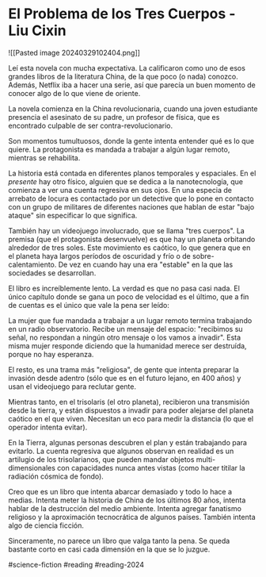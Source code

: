 # El Problema de los Tres Cuerpos - Liu Cixin

![[Pasted image 20240329102404.png]]

Leí esta novela con mucha expectativa. La calificaron como uno de esos grandes libros de la literatura China, de la que poco (o nada) conozco. Además, Netflix iba a hacer una serie, así que parecía un buen momento de conocer algo de lo que viene de oriente. 

La novela comienza en la China revolucionaria, cuando una joven estudiante presencia el asesinato de su padre, un profesor de física, que es encontrado culpable de ser contra-revolucionario. 

Son momentos tumultuosos, donde la gente intenta entender qué es lo que quiere. La protagonista es mandada a trabajar a algún lugar remoto, mientras se rehabilita. 

La historia está contada en diferentes planos temporales y espaciales. En el *presente* hay otro físico, alguien que se dedica a la nanotecnología, que comienza a ver una cuenta regresiva en sus ojos. En una especia de arrebato de locura es contactado por un detective que lo pone en contacto con un grupo de militares de diferentes naciones que hablan de estar "bajo ataque" sin especificar lo que significa. 

También hay un videojuego involucrado, que se llama "tres cuerpos". La premisa (que el protagonista desenvuelve) es que hay un planeta orbitando alrededor de tres soles. Este movimiento es caótico, lo que genera que en el planeta haya largos períodos de oscuridad y frío o de sobre-calentamiento. De vez en cuando hay una era "estable" en la que las sociedades se desarrollan. 

El libro es increíblemente lento. La verdad es que no pasa casi nada. El único capítulo donde se gana un poco de velocidad es el último, que a fin de cuentas es el único que vale la pena ser leído: 

La mujer que fue mandada a trabajar a un lugar remoto termina trabajando en un radio observatorio. Recibe un mensaje del espacio: "recibimos su señal, no respondan a ningún otro mensaje o los vamos a invadir". Esta misma mujer responde diciendo que la humanidad merece ser destruída, porque no hay esperanza. 

El resto, es una trama más "religiosa", de gente que intenta preparar la invasión desde adentro (sólo que es en el futuro lejano, en 400 años) y usan el videojuego para reclutar gente. 

Mientras tanto, en el trisolaris (el otro planeta), recibieron una transmisión desde la tierra, y están dispuestos a invadir para poder alejarse del planeta caótico en el que viven. Necesitan un eco para medir la distancia (lo que el operador intenta evitar). 

En la Tierra, algunas personas descubren el plan y están trabajando para evitarlo. La cuenta regresiva que algunos observan en realidad es un artilugio de los trisolarianos, que pueden mandar objetos multi-dimensionales con capacidades nunca antes vistas (como hacer titilar la radiación cósmica de fondo). 

Creo que es un libro que intenta abarcar demasiado y todo lo hace a medias. Intenta meter la historia de China de los últimos 80 años, intenta hablar de la destrucción del medio ambiente. Intenta agregar fanatismo religioso y la aproximación tecnocrática de algunos países. También intenta algo de ciencia ficción. 

Sinceramente, no parece un libro que valga tanto la pena. Se queda bastante corto en casi cada dimensión en la que se lo juzgue. 

#science-fiction #reading #reading-2024 